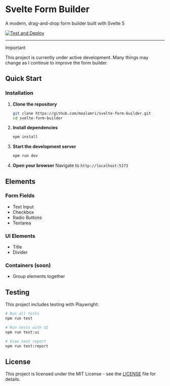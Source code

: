 # Svelte Form Builder

A modern, drag-and-drop form builder built with Svelte 5

[![Test and Deploy](https://github.com/moalamri/svelte-form-builder/actions/workflows/test-and-deploy.yml/badge.svg)](https://github.com/moalamri/svelte-form-builder/actions/workflows/test-and-deploy.yml)

---

> [!IMPORTANT]
> This project is currently under active development. Many things may change as I continue to improve the form builder.

## Quick Start

### Installation

1. **Clone the repository**

   ```bash
   git clone https://github.com/moalamri/svelte-form-builder.git
   cd svelte-form-builder
   ```

2. **Install dependencies**

   ```bash
   npm install
   ```

3. **Start the development server**

   ```bash
   npm run dev
   ```

4. **Open your browser**
   Navigate to `http://localhost:5173`

## Elements

### Form Fields

- Text Input
- Checkbox
- Radio Buttons
- Textarea

### UI Elements

- Title
- Divider

### Containers (soon)

- Group elements together

## Testing

This project includes testing with Playwright:

```bash
# Run all tests
npm run test

# Run tests with UI
npm run test:ui

# View test report
npm run test:report
```

## License

This project is licensed under the MIT License - see the [LICENSE](LICENSE) file for details.
